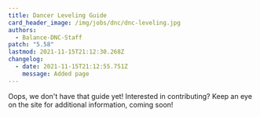 ```yaml
---
title: Dancer Leveling Guide
card_header_image: /img/jobs/dnc/dnc-leveling.jpg
authors:
  - Balance-DNC-Staff
patch: "5.58"
lastmod: 2021-11-15T21:12:30.268Z
changelog:
  - date: 2021-11-15T21:12:55.751Z
    message: Added page
---
```

Oops, we don't have that guide yet! Interested in contributing? Keep an eye on the site for additional information, coming soon!
